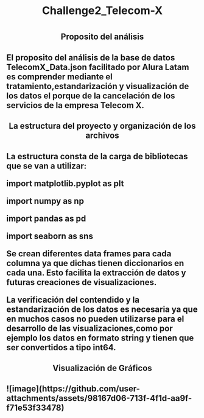 <h1 align="center"> Challenge2_Telecom-X<h1>
<h2 align="center"> Proposito del análisis<h2>
El proposito del análisis de la base de datos TelecomX_Data.json facilitado por Alura Latam es comprender mediante el tratamiento,estandarización y visualización de los datos el porque de la cancelación de los servicios de la empresa Telecom X.
<h2 align="center"> La estructura del proyecto y organización de los archivos<h2>
<p>La estructura consta de la carga de bibliotecas que se van a utilizar:<p>
<p>import matplotlib.pyplot as plt<p>
<p>import numpy as np<p>
<p>import pandas as pd<p>
<p>import seaborn as sns<p>
<p>Se crean diferentes data frames para cada columna ya que dichas tienen diccionarios en cada una. Esto facilita la extracción de datos y futuras creaciones de visualizaciones.<p>
<p>La verificación del contendido y la estandarización de los datos es necesaria ya que en muchos casos no pueden utilizarse para el desarrollo de las visualizaciones,como por ejemplo los datos en formato string y tienen que ser convertidos a tipo int64.<p>
<h2 align="center"> Visualización de Gráficos<h2>
![image](https://github.com/user-attachments/assets/98167d06-713f-4f1d-aa9f-f71e53f33478)

